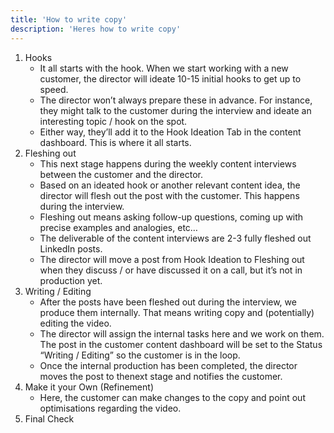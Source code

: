 ```yaml
---
title: 'How to write copy'
description: 'Heres how to write copy'
---
```


1. Hooks
    - It all starts with the hook. When we start working with a new customer, the director will ideate 10-15 initial hooks to get up to speed.
    - The director won’t always prepare these in advance. For instance, they might talk to the customer during the interview and ideate an interesting topic / hook on the spot.
    - Either way, they’ll add it to the Hook Ideation Tab in the content dashboard. This is where it all starts.
2. Fleshing out
    - This next stage happens during the weekly content interviews between the customer and the director.
    - Based on an ideated hook or another relevant content idea, the director will flesh out the post with the customer. This happens during the interview.
    - Fleshing out means asking follow-up questions, coming up with precise examples and analogies, etc…
    - The deliverable of the content interviews are 2-3 fully fleshed out LinkedIn posts.
    - The director will move a post from Hook Ideation to Fleshing out when they discuss / or have discussed it on a call, but it’s not in production yet.
3. Writing / Editing
    - After the posts have been fleshed out during the interview, we produce them internally. That means writing copy and (potentially) editing the video.
    - The director will assign the internal tasks here and we work on them. The post in the customer content dashboard will be set to the Status “Writing / Editing” so the
    customer is in the loop.
    - Once the internal production has been completed, the director moves the post to thenext stage and notifies the customer.
4. Make it your Own (Refinement)
    - Here, the customer can make changes to the copy and point out optimisations regarding the video.
5. Final Check